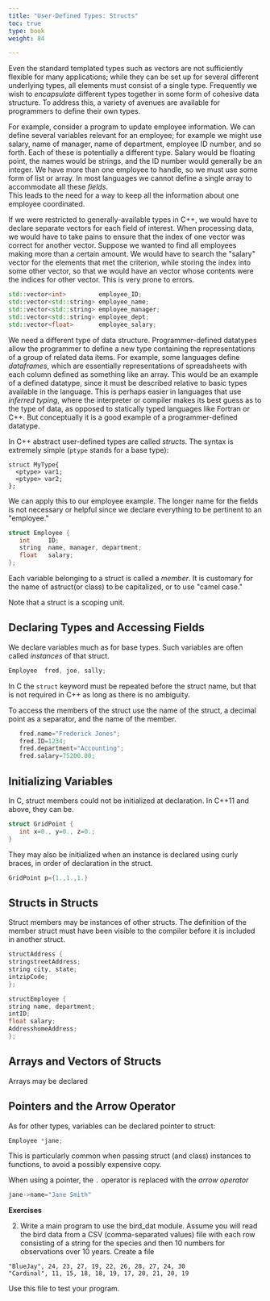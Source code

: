 ```yaml
---
title: "User-Defined Types: Structs"
toc: true
type: book
weight: 84

---
```


Even the standard templated types such as vectors are not sufficiently flexible for many applications; while they can be set up for several different underlying types, all elements must consist of a single type.  Frequently we wish to _encapsulate_ different types together in some form of cohesive data structure.  To address this, a variety of avenues are available for programmers to define their own types.

For example, consider a program to update employee information.  We can define several variables relevant for an employee; for example we might use salary, name of manager, name of department, employee ID number, and so forth.  Each of these is potentially a different type.  Salary would be floating point, the names would be strings, and the ID number would generally be an integer.  We have more than one employee to handle, so we must use some form of list or array.  In most languages we cannot define a single array to accommodate all these _fields_.  
This leads to the need for a way to keep all the information about one employee coordinated.

If we were restricted to generally-available types in C++, we would have to declare separate vectors for each field of interest.  When processing data, we would have to take pains to ensure that the index of one vector was correct for another vector.  Suppose we wanted to find all employees making more than a certain amount.  We would have to search the "salary" vector for the elements that met the criterion, while storing the index into some other vector, so that we would have an vector whose contents were the indices for other vector.  This is very prone to errors. 
```c++
std::vector<int>         employee_ID;
std::vector<std::string> employee_name;
std::vector<std::string> employee_manager;
std::vector<std::string> employee_dept;
std::vector<float>       employee_salary;
```
We need a different type of data structure.  Programmer-defined datatypes allow the programmer to define a new type containing the representations of a group of related data items.
For example, some languages define _dataframes_, which are essentially representations of spreadsheets with each column defined as something like an array. This would be an example of a defined datatype, since it must be described relative to basic types available in the language.  This is perhaps easier in languages that use _inferred typing_, where the interpreter or compiler makes its best guess as to the type of data, as opposed to statically typed languages like Fortran or C++.  But conceptually it is a good example of a programmer-defined datatype.

In C++ abstract user-defined types are called _structs_.
The syntax is extremely simple (`ptype` stands for a base type):
```no-highlight
struct MyType{
  <ptype> var1;
  <ptype> var2;
};
```
We can apply this to our employee example.  The longer name for the fields is not necessary or helpful since we declare everything to be pertinent to an "employee."
```c++
struct Employee {
   int     ID;
   string  name, manager, department;
   float   salary;
};
```

Each variable belonging to a struct is called a _member_.
It is customary for the name of astruct(or class) to be capitalized, or to use "camel case."

Note that a struct is a scoping unit.

## Declaring Types and Accessing Fields

We declare variables much as for base types.  Such variables are often called _instances_ of that struct.

```c++
Employee  fred, joe, sally;
```
In C the `struct` keyword must be repeated before the struct name, but that is not required in C++ as long as there is no ambiguity.

To access the members of the struct use the name of the struct, a decimal point as a separator, and the name of the member.

```c++
   fred.name="Frederick Jones";
   fred.ID=1234;
   fred.department="Accounting";
   fred.salary=75200.00;
```

## Initializing Variables

In C, struct members could not be initialized at declaration.  In C++11 and above, they can be.

```c++
struct GridPoint {
   int x=0., y=0., z=0.;
}
```
They may also be initialized when an instance is declared using curly braces, in order of declaration in the struct.
```c++
GridPoint p={1.,1.,1.}
```

## Structs in Structs

Struct members may be instances of other structs.  The definition of the member struct must have been visible to the compiler before it is included in another struct.
```c++
structAddress {
stringstreetAddress;
string city, state;
intzipCode;
};

structEmployee {
string name, department;
intID;
float salary;
AddresshomeAddress;
};
```

## Arrays and Vectors of Structs

Arrays may be declared

## Pointers and the Arrow Operator

As for other types, variables can be declared pointer to struct:
```c++
Employee *jane;
```
This is particularly common when passing struct (and class) instances to functions, to avoid a possibly expensive copy.

When using a pointer, the `.` operator is replaced with the _arrow operator_
```c++
jane->name="Jane Smith"
```

**Exercises**

2. Write a main program to use the bird_dat module.  Assume you will read the bird data from a CSV (comma-separated values) file with each row consisting of a string for the species and then 10 numbers for observations over 10 years.  Create a file 
```
"BlueJay", 24, 23, 27, 19, 22, 26, 28, 27, 24, 30
"Cardinal", 11, 15, 18, 18, 19, 17, 20, 21, 20, 19
```
Use this file to test your program.


